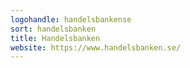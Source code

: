 ```yaml
---
logohandle: handelsbankense
sort: handelsbanken
title: Handelsbanken
website: https://www.handelsbanken.se/
---
```


